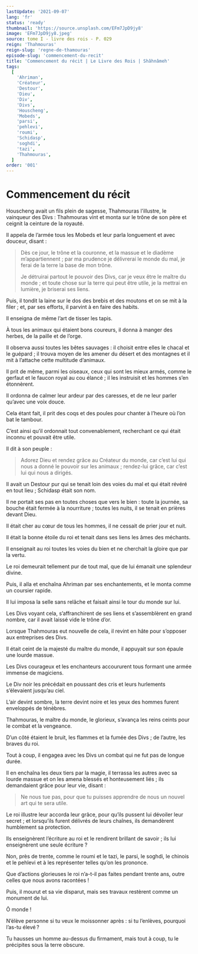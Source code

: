 ```yaml
---
lastUpdate: '2021-09-07'
lang: 'fr'
status: 'ready'
thumbnail: 'https://source.unsplash.com/EFm7JpD9jy8'
image: 'EFm7JpD9jy8.jpeg'
source: tome I - livre des rois - P. 029
reign: 'Thahmouras'
reign-slug: 'regne-de-thamouras'
episode-slug: 'commencement-du-recit'
title: 'Commencement du récit | Le Livre des Rois | Shâhnâmeh'
tags:
  [
    'Ahriman',
    'Créateur',
    'Destour',
    'Dieu',
    'Div',
    'Divs',
    'Houscheng',
    'Mobeds',
    'parsi',
    'pehlevi',
    'roumi',
    'Schidasp',
    'soghdi',
    'tazi',
    'Thahmouras',
  ]
order: '001'
---
```


<!-- LTeX: language=fr -->

# Commencement du récit

Houscheng avait un fils plein de sagesse, Thahmouras l’illustre, le vainqueur des Divs : Thahmouras vint et monta sur le trône de son père et ceignit la ceinture de la royauté.

Il appela de l’armée tous les Mobeds et leur parla longuement et avec douceur, disant :

> Dès ce jour, le trône et la couronne, et la massue et le diadème m’appartiennent ; par ma prudence je délivrerai le monde du mal, je ferai de la terre la base de mon trône.
>
> Je détruirai partout le pouvoir des Divs, car je veux être le maître du monde ; et toute chose sur la terre qui peut être utile, je la mettrai en lumière, je briserai ses liens.

Puis, il tondit la laine sur le dos des brebis et des moutons et on se mit à la filer ; et, par ses efforts, il parvint à en faire des habits.

Il enseigna de même l’art de tisser les tapis.

À tous les animaux qui étaient bons coureurs, il donna à manger des herbes, de la paille et de l’orge.

Il observa aussi toutes les bêtes sauvages : il choisit entre elles le chacal et le guépard ; il trouva moyen de les amener du désert et des montagnes et il mit à l’attache cette multitude d’animaux.

Il prit de même, parmi les oiseaux, ceux qui sont les mieux armés, comme le gerfaut et le faucon royal au cou élancé ; il les instruisit et les hommes s’en étonnèrent.

Il ordonna de calmer leur ardeur par des caresses, et de ne leur parler qu’avec une voix douce.

Cela étant fait, il prit des coqs et des poules pour chanter à l’heure où l’on bat le tambour.

C’est ainsi qu’il ordonnait tout convenablement, recherchant ce qui était inconnu et pouvait être utile.

Il dit à son peuple :

> Adorez Dieu et rendez grâce au Créateur du monde, car c’est lui qui nous a donné le pouvoir sur les animaux ; rendez-lui grâce, car c’est lui qui nous a dirigés.

Il avait un Destour pur qui se tenait loin des voies du mal et qui était révéré en tout lieu ; Schidasp était son nom.

Il ne portait ses pas en toutes choses que vers le bien : toute la journée, sa bouche était fermée à la nourriture ; toutes les nuits, il se tenait en prières devant Dieu.

Il était cher au cœur de tous les hommes, il ne cessait de prier jour et nuit.

Il était la bonne étoile du roi et tenait dans ses liens les âmes des méchants.

Il enseignait au roi toutes les voies du bien et ne cherchait la gloire que par la vertu.

Le roi demeurait tellement pur de tout mal, que de lui émanait une splendeur divine.

Puis, il alla et enchaîna Ahriman par ses enchantements, et le monta comme un coursier rapide.

Il lui imposa la selle sans relâche et faisait ainsi le tour du monde sur lui.

Les Divs voyant cela, s’affranchirent de ses liens et s’assemblèrent en grand nombre, car il avait laissé vide le trône d’or.

Lorsque Thahmouras eut nouvelle de cela, il revint en hâte pour s’opposer aux entreprises des Divs.

Il était ceint de la majesté du maître du monde, il appuyait sur son épaule une lourde massue.

Les Divs courageux et les enchanteurs accoururent tous formant une armée immense de magiciens.

Le Div noir les précédait en poussant des cris et leurs hurlements s’élevaient jusqu’au ciel.

L’air devint sombre, la terre devint noire et les yeux des hommes furent enveloppés de ténèbres.

Thahmouras, le maître du monde, le glorieux, s’avança les reins ceints pour le combat et la vengeance.

D’un côté étaient le bruit, les flammes et la fumée des Divs ; de l’autre, les braves du roi.

Tout à coup, il engagea avec les Divs un combat qui ne fut pas de longue durée.

Il en enchaîna les deux tiers par la magie, il terrassa les autres avec sa lourde massue et on les amena blessés et honteusement liés ; ils demandaient grâce pour leur vie, disant :

> Ne nous tue pas, pour que tu puisses apprendre de nous un nouvel art qui te sera utile.

Le roi illustre leur accorda leur grâce, pour qu’ils pussent lui dévoiler leur secret ; et lorsqu’ils furent délivrés de leurs chaînes, ils demandèrent humblement sa protection.

Ils enseignèrent l’écriture au roi et le rendirent brillant de savoir ; ils lui enseignèrent une seule écriture ?

Non, près de trente, comme le roumi et le tazi, le parsi, le soghdi, le chinois et le pehlevi et à les représenter telles qu’on les prononce.

Que d’actions glorieuses le roi n’a-t-il pas faites pendant trente ans, outre celles que nous avons racontées !

Puis, il mourut et sa vie disparut, mais ses travaux restèrent comme un monument de lui.

Ô monde !

N’élève personne si tu veux le moissonner après : si tu l’enlèves, pourquoi l’as-tu élevé ?

Tu hausses un homme au-dessus du firmament, mais tout à coup, tu le précipites sous la terre obscure.
